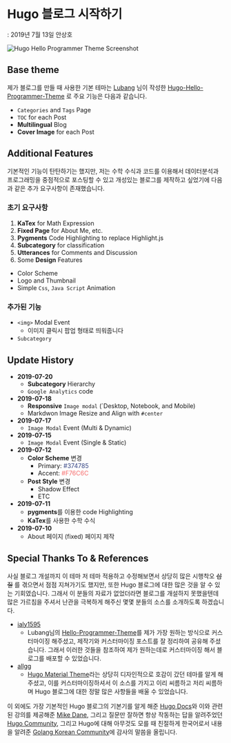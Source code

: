 # Hugo 블로그 시작하기

: 2019년 7월 13일 안상호

![Hugo Hello Programmer Theme Screenshot](https://github.com/lubang/hugo-hello-programmer-theme/blob/master/images/screenshot.png)

## Base theme

제가 블로그를 만들 때 사용한 기본 테마는 [Lubang](https://blog.lulab.net/projects/2019-05-hugo-hello-programmer-theme-v2/) 님이 작성한  [Hugo-Hello-Programmer-Theme](https://themes.gohugo.io/hugo-hello-programmer-theme/) 로 주요 기능은 다음과 같습니다.  

- `Categories` and `Tags` Page
- `TOC` for each Post
- **Multilingual** Blog
- **Cover Image** for each Post


## Additional Features

기본적인 기능이 탄탄하기는 했지만, 저는 수학 수식과 코드를 이용해서 데이터분석과 프로그래밍을 중점적으로 포스팅할 수 있고 개성있는 블로그를 제작하고 싶었기에 다음과 같은 추가 요구사항이 존재했습니다.  

### 초기 요구사항

1. **KaTex** for Math Expression
2. **Fixed Page** for About Me, etc.
3. **Pygments** Code Highlighting to replace Highlight.js
4. **Subcategory** for classification
5. **Utterances** for Comments and Discussion
6. Some **Design** Features
  + Color Scheme
  + Logo and Thumbnail
  + Simple `Css`, `Java Script` Animation

### 추가된 기능

- `<img>` Modal Event
  + 이미지 클릭시 팝업 형태로 띄워줍니다
- `Subcategory`

## Update History

- **2019-07-20**
  + **Subcategory** Hierarchy
  + `Google Analytics` code
- **2019-07-18**
  + **Responsive** `Image modal` (`Desktop, Notebook, and Mobile)
  + Markdwon Image Resize and Align with `#center`
- **2019-07-17**
  + `Image Modal` Event (Multi & Dynamic)
- **2019-07-15**
  + `Image Modal` Event (Single & Static)
- **2019-07-12**
  + **Color Scheme** 변경
    - Primary: <font color="#374785">#374785</font>
    - Accent: <font color="#F76C6C">#F76C6C</font>
  + **Post Style** 변경
    - Shadow Effect
    - ETC
- **2019-07-11**
  + **pygments**를 이용한 code Highlighting
  + **KaTex**를 사용한 수학 수식
- **2019-07-10**
  + About 페이지 (fixed) 페이지 제작  

## Special Thanks To & References

사실 블로그 개설까지  이 테마 저 테마 적용하고 수정해보면서 상당히 많은 시행착오 ~~삽질~~ 를 겪으면서 점점 지쳐가기도 했지만, 또한 Hugo 블로그에 대한 많은 것을 알 수 있는 기회였습니다. 그래서 이 분들의 자료가 없었더라면 블로그를 개설하지 못했을텐데 많은 가르침을 주셔서 난관을 극복하게 해주신 몇몇 분들의 소스를 소개하도록 하겠습니다.  

- [ialy1595](https://ialy1595.github.io/post/blog-construct-2/)
  + Lubang님의 [Hello-Programmer-Theme](https://github.com/lubang/hugo-hello-programmer-theme)를 제가 가장 원하는 방식으로 커스터마이징 해주셨고, 제작기와 커스터마이징 포스트를 잘 정리하여 공유해 주셨습니다. 그래서 이러한 것들을 참조하여 제가 원하는데로 커스터마이징 해서 블로그를 배포할 수 있었습니다.
- [allgg](https://allgg.me/article/how-to-use-hugo-material-blog-theme/)
  + [Hugo Material Theme](https://github.com/digitalcraftsman/hugo-material-docs)라는 상당히 디자인적으로 호감이 갔던 테마를 알게 해주셨고, 이를 커스터마이징하셔서 이 소스를 가지고 이리 씨름하고 저리 씨름하며 Hugo 블로그에 대한 정말 많은 사항들을 배울 수 있었습니다.   

이 외에도 가장 기본적인 Hugo 블로그의 기본기를 알게 해준 [Hugo Docs](https://gohugo.io/documentation/)와 이와 관련된 강의를 제공해준 [Mike Dane](https://www.youtube.com/watch?v=qtIqKaDlqXo&list=PLLAZ4kZ9dFpOnyRlyS-liKL5ReHDcj4G3), 그리고 질문만 잘하면 항상 작동하는 답을 알려주었던 [Hugo Community](https://discourse.gohugo.io/), 그리고 Hugo에 대해 아무것도 모를 때 친절하게 한국어로서 내용을 알려준 [Golang Korean Community](https://golangkorea.github.io/series/hugo-introduction/)에 감사의 말씀을 올립니다.
